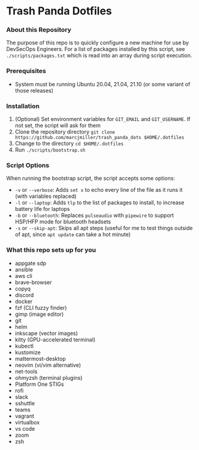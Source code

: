 # Trash Panda Dotfiles

### About this Repository
The purpose of this repo is to quickly configure a new machine for use by DevSecOps Engineers. For a list of packages installed by this script, see `./scripts/packages.txt` which is read into an array during script execution.

### Prerequisites
- System must be running Ubuntu 20.04, 21.04, 21.10 (or some variant of those releases)

### Installation
1. (Optional) Set environment variables for `GIT_EMAIL` and `GIT_USERNAME`. If not set, the script will ask for them
2. Clone the repository  directory
```git clone https://github.com/marcjmiller/trash_panda_dots $HOME/.dotfiles```
3. Change to the directory
```cd $HOME/.dotfiles```
4. Run
```./scripts/bootstrap.sh```

### Script Options
When running the bootstrap script, the script accepts some options:

- `-v` or `--verbose`: Adds `set x` to echo every line of the file as it runs it (with variables replaced)
- `-l` or `--laptop`: Adds `tlp` to the list of packages to install, to increase battery life for laptops
- `-b` or `--bluetooth`: Replaces `pulseaudio` with `pipewire` to support HSP/HFP mode for bluetooth headsets
- `-s` or `--skip-apt`: Skips all apt steps (useful for me to test things outside of apt, since `apt update` can take a hot minute)

### What this repo sets up for you
- appgate sdp
- ansible
- aws cli
- brave-browser
- copyq
- discord
- docker
- fzf (CLI fuzzy finder)
- gimp (image editor)
- git
- helm
- inkscape (vector images)
- kitty (GPU-accelerated terminal)
- kubectl
- kustomize
- mattermost-desktop
- neovim (vi/vim alternative)
- net-tools
- ohmyzsh (terminal plugins)
- Platform One STIGs
- rofi
- slack
- sshuttle
- teams
- vagrant
- virtualbox
- vs code
- zoom
- zsh
